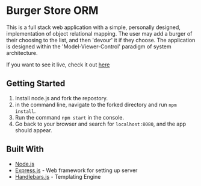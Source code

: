 # Burger Store ORM

This is a full stack web application with a simple, personally designed, implementation of object relational mapping. The user may add a burger of their choosing to the list, and then 'devour' it if they choose. The application is designed within the 'Model-Viewer-Control' paradigm of system architecture. 

If you want to see it live, check it out  [here](https://frozen-badlands-55659.herokuapp.com/)

## Getting Started

1. Install node.js and fork the repostory. 
2. in the command line, navigate to the forked directory and run `npm install`. 
3. Run the command `npm start` in the console. 
4. Go back to your browser and search for `localhost:8080`, and the app should appear. 


## Built With 

* [Node.js](https://nodejs.org/en/) 
* [Express.js](http://expressjs.com/) - Web framework for setting up server
* [Handlebars.js](http://handlebarsjs.com/partials.html) - Templating Engine
 
